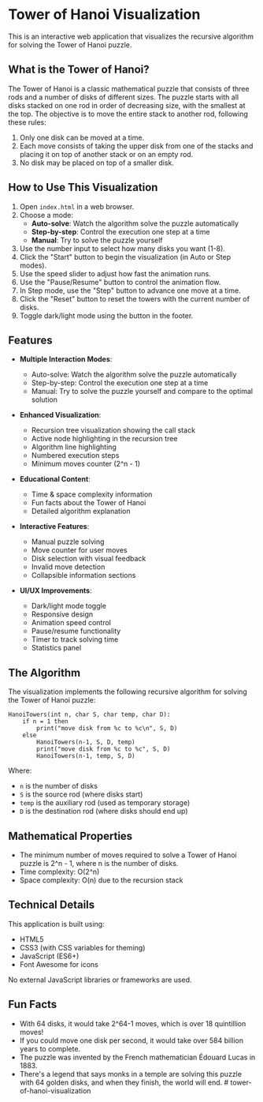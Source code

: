 # Tower of Hanoi Visualization

This is an interactive web application that visualizes the recursive algorithm for solving the Tower of Hanoi puzzle.

## What is the Tower of Hanoi?

The Tower of Hanoi is a classic mathematical puzzle that consists of three rods and a number of disks of different sizes. The puzzle starts with all disks stacked on one rod in order of decreasing size, with the smallest at the top. The objective is to move the entire stack to another rod, following these rules:

1. Only one disk can be moved at a time.
2. Each move consists of taking the upper disk from one of the stacks and placing it on top of another stack or on an empty rod.
3. No disk may be placed on top of a smaller disk.

## How to Use This Visualization

1. Open `index.html` in a web browser.
2. Choose a mode:
   - **Auto-solve**: Watch the algorithm solve the puzzle automatically
   - **Step-by-step**: Control the execution one step at a time
   - **Manual**: Try to solve the puzzle yourself
3. Use the number input to select how many disks you want (1-8).
4. Click the "Start" button to begin the visualization (in Auto or Step modes).
5. Use the speed slider to adjust how fast the animation runs.
6. Use the "Pause/Resume" button to control the animation flow.
7. In Step mode, use the "Step" button to advance one move at a time.
8. Click the "Reset" button to reset the towers with the current number of disks.
9. Toggle dark/light mode using the button in the footer.

## Features

- **Multiple Interaction Modes**:
  - Auto-solve: Watch the algorithm solve the puzzle automatically
  - Step-by-step: Control the execution one step at a time
  - Manual: Try to solve the puzzle yourself and compare to the optimal solution

- **Enhanced Visualization**:
  - Recursion tree visualization showing the call stack
  - Active node highlighting in the recursion tree
  - Algorithm line highlighting
  - Numbered execution steps
  - Minimum moves counter (2^n - 1)

- **Educational Content**:
  - Time & space complexity information
  - Fun facts about the Tower of Hanoi
  - Detailed algorithm explanation

- **Interactive Features**:
  - Manual puzzle solving
  - Move counter for user moves
  - Disk selection with visual feedback
  - Invalid move detection
  - Collapsible information sections

- **UI/UX Improvements**:
  - Dark/light mode toggle
  - Responsive design
  - Animation speed control
  - Pause/resume functionality
  - Timer to track solving time
  - Statistics panel

## The Algorithm

The visualization implements the following recursive algorithm for solving the Tower of Hanoi puzzle:

```
HanoiTowers(int n, char S, char temp, char D):
    if n = 1 then 
        print("move disk from %c to %c\n", S, D)
    else
        HanoiTowers(n-1, S, D, temp)
        print("move disk from %c to %c", S, D)
        HanoiTowers(n-1, temp, S, D)
```

Where:
- `n` is the number of disks
- `S` is the source rod (where disks start)
- `temp` is the auxiliary rod (used as temporary storage)
- `D` is the destination rod (where disks should end up)

## Mathematical Properties

- The minimum number of moves required to solve a Tower of Hanoi puzzle is 2^n - 1, where n is the number of disks.
- Time complexity: O(2^n)
- Space complexity: O(n) due to the recursion stack

## Technical Details

This application is built using:
- HTML5
- CSS3 (with CSS variables for theming)
- JavaScript (ES6+)
- Font Awesome for icons

No external JavaScript libraries or frameworks are used.

## Fun Facts

- With 64 disks, it would take 2^64-1 moves, which is over 18 quintillion moves!
- If you could move one disk per second, it would take over 584 billion years to complete.
- The puzzle was invented by the French mathematician Édouard Lucas in 1883.
- There's a legend that says monks in a temple are solving this puzzle with 64 golden disks, and when they finish, the world will end. #   t o w e r - o f - h a n o i - v i s u a l i z a t i o n  
 